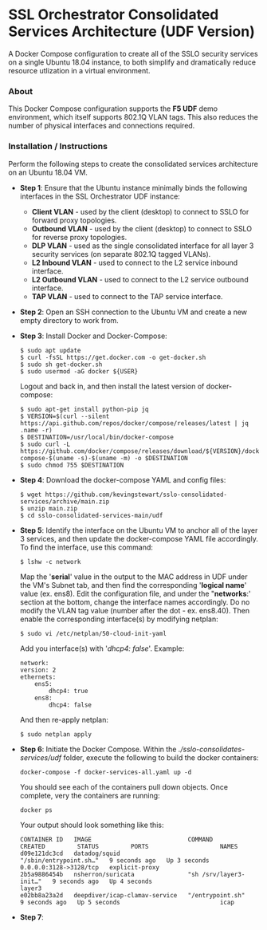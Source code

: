 # SSL Orchestrator Consolidated Services Architecture (UDF Version)
A Docker Compose configuration to create all of the SSLO security services on a single Ubuntu 18.04 instance, to both simplify and dramatically reduce resource utlization in a virtual environment.

### About
This Docker Compose configuration supports the **F5 UDF** demo environment, which itself supports 802.1Q VLAN tags. This also reduces the number of physical interfaces and connections required.

### Installation / Instructions
Perform the following steps to create the consolidated services architecture on an Ubuntu 18.04 VM. 

- **Step 1**: Ensure that the Ubuntu instance minimally binds the following interfaces in the SSL Orchestrator UDF instance:
  
  - **Client VLAN** - used by the client (desktop) to connect to SSLO for forward proxy topologies.
  - **Outbound VLAN** - used by the client (desktop) to connect to SSLO for reverse proxy topologies.
  - **DLP VLAN** - used as the single consolidated interface for all layer 3 security services (on separate 802.1Q tagged VLANs).
  - **L2 Inbound VLAN** - used to connect to the L2 service inbound interface.
  - **L2 Outbound VLAN** - used to connect to the L2 service outbound interface.
  - **TAP VLAN** - used to connect to the TAP service interface.

- **Step 2**: Open an SSH connection to the Ubuntu VM and create a new empty directory to work from.

- **Step 3**: Install Docker and Docker-Compose:

    ```
    $ sudo apt update
    $ curl -fsSL https://get.docker.com -o get-docker.sh
    $ sudo sh get-docker.sh
    $ sudo usermod -aG docker ${USER}
    ```
  
    Logout and back in, and then install the latest version of docker-compose:
  
    ```
    $ sudo apt-get install python-pip jq
    $ VERSION=$(curl --silent https://api.github.com/repos/docker/compose/releases/latest | jq .name -r)
    $ DESTINATION=/usr/local/bin/docker-compose
    $ sudo curl -L https://github.com/docker/compose/releases/download/${VERSION}/docker-compose-$(uname -s)-$(uname -m) -o $DESTINATION
    $ sudo chmod 755 $DESTINATION
    ```

- **Step 4**: Download the docker-compose YAML and config files:

    ```
    $ wget https://github.com/kevingstewart/sslo-consolidated-services/archive/main.zip
    $ unzip main.zip
    $ cd sslo-consolidated-services-main/udf
    ```

- **Step 5**: Identify the interface on the Ubuntu VM to anchor all of the layer 3 services, and then update the docker-compose YAML file accordingly. To find the interface, use this command:

    `$ lshw -c network`
    
    Map the '**serial**' value in the output to the MAC address in UDF under the VM's Subnet tab, and then find the corresponding '**logical name**' value (ex. ens8). Edit the configuration file, and under the "**networks**:' section at the bottom, change the interface names accordingly. Do no modify the VLAN tag value (number after the dot - ex. ens8.40). Then enable the corresponding interface(s) by modifying netplan:
    
    `$ sudo vi /etc/netplan/50-cloud-init-yaml`
    
    Add you interface(s) with '*dhcp4: false*'. Example:
    
    ```
    network:
    version: 2
    ethernets:
        ens5:
            dhcp4: true
        ens8:
            dhcp4: false
    ```
    
    And then re-apply netplan:
    
    `$ sudo netplan apply`

- **Step 6**: Initiate the Docker Compose. Within the *./sslo-consolidates-services/udf* folder, execute the following to build the docker containers:

    `docker-compose -f docker-services-all.yaml up -d`
    
    You should see each of the containers pull down objects. Once complete, very the containers are running:
    
    `docker ps`
    
    Your output should look something like this:
    
    ```
    CONTAINER ID   IMAGE                           COMMAND                  CREATED         STATUS         PORTS                    NAMES
    d09e121dc3cd   datadog/squid                   "/sbin/entrypoint.sh…"   9 seconds ago   Up 3 seconds   0.0.0.0:3128->3128/tcp   explicit-proxy
    2b5a9886454b   nsherron/suricata               "sh /srv/layer3-init…"   9 seconds ago   Up 4 seconds                            layer3
    e02bb8a23a2d   deepdiver/icap-clamav-service   "/entrypoint.sh"         9 seconds ago   Up 5 seconds                            icap
    ```

- **Step 7**: 


